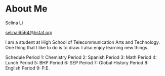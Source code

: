 # About Me

Selina Li

selinal6564@hstat.org

I am a student at High School of Telecommunication Arts and Technology. One thing that I like to do is to draw. I also enjoy learning new things.

Schedule
Period 1: Chemistry
Period 2: Spanish
Period 3: Math
Period 4: Lunch
Period 5: BHP
Period 6: SEP
Period 7: Global History
Period 8: English
Period 9: P.E.